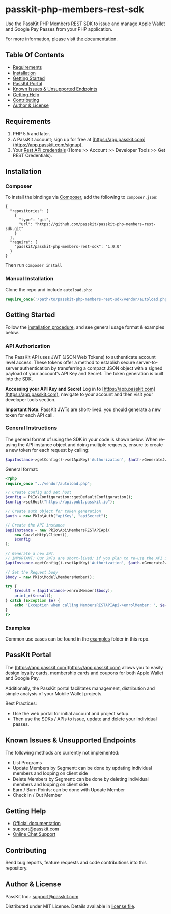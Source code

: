 # passkit-php-members-rest-sdk
Use the PassKit PHP Members REST SDK to issue and manage Apple Wallet and Google Pay Passes from your PHP application.

For more information, please visit [the documentation](https://docs.passkit.io/protocols/member/).

## Table Of Contents
- [Requirements](#requirements)
- [Installation](#installation)
- [Getting Started](#getting-started)
- [PassKit Portal](#passkit-portal)
- [Known Issues & Unsupported Endpoints](#known-issues--unsupported-endpoints)
- [Getting Help](#getting-help)
- [Contributing](#contributing)
- [Author & License](#author--license)

## Requirements

1. PHP 5.5 and later.
2. A PassKit account; sign up for free at [https://app.passkit.com](https://app.passkit.com/signup).
3. Your [Rest API credentials](https://app.passkit.com/app/account/developer-tools) (Home >> Account >> Developer Tools >> Get REST Credentials).

## Installation
### Composer

To install the bindings via [Composer](http://getcomposer.org/), add the following to `composer.json`:

```
{
  "repositories": [
    {
      "type": "git",
      "url": "https://github.com/passkit/passkit-php-members-rest-sdk.git"
    }
  ],
  "require": {
    "passkit/passkit-php-members-rest-sdk": "1.0.0"
  }
}
```

Then run `composer install`

### Manual Installation

Clone the repo and include `autoload.php`:

```php
require_once('/path/to/passkit-php-members-rest-sdk/vendor/autoload.php');
```

## Getting Started

Follow the [installation procedure](#installation--usage), and see general usage format & examples below.

### API Authorization

The PassKit API uses JWT (JSON Web Tokens) to authenticate account level access. These tokens offer a method to establish secure server-to-server authentication by transferring a compact JSON object with a signed payload of your account’s API Key and Secret. The token generation is built into the SDK.  

**Accessing your API Key and Secret**
Log in to [https://app.passkit.com](https://app.passkit.com), navigate to your account and then visit your developer tools section.

**Important Note**: PassKit JWTs are short-lived: you should generate a new token for each API call.

### General Instructions

The general format of using the SDK in your code is shown below. When re-using the API instance object and doing multiple requests, ensure to create a new token for each request by calling:
```php
$apiInstance->getConfig()->setApiKey('Authorization', $auth->GenerateJwt());
```

General format:

```php
<?php
require_once "../vendor/autoload.php";

// Create config and set host
$config = PkIo\Configuration::getDefaultConfiguration();
$config->setHost("https://api.pub1.passkit.io");

// Create auth object for token generation
$auth = new PkIo\Auth("apiKey", "apiSecret");

// Create the API instance
$apiInstance = new PkIo\Api\MembersRESTAPIApi(
    new GuzzleHttp\Client(),
    $config
);

// Generate a new JWT.
// IMPORTANT: Our JWTs are short-lived; if you plan to re-use the API instance for multiple requests, then make sure to generate a new token for each request (repeat below line of code)
$apiInstance->getConfig()->setApiKey('Authorization', $auth->GenerateJwt());

// Set the Request body
$body = new PkIo\Model\MembersMember();

try {
    $result = $apiInstance->enrolMember($body);
    print_r($result);
} catch (Exception $e) {
    echo 'Exception when calling MembersRESTAPIApi->enrolMember: ', $e->getMessage(), PHP_EOL;
}
?>
```

### Examples
Common use cases can be found in the [examples](/examples) folder in this repo.

## PassKit Portal
The [https://app.passkit.com](https://app.passkit.com) allows you to easily design loyalty cards, membership cards and coupons for both Apple Wallet and Google Pay. 

Additionally, the PassKit portal facilitates management, distribution and simple analysis of your Mobile Wallet projects.

Best Practices:
- Use the web portal for initial account and project setup.
- Then use the SDKs / APIs to issue, update and delete your individual passes.

## Known Issues & Unsupported Endpoints
The following methods are currently not implemented:
- List Programs
- Update Members by Segment: can be done by updating individual members and looping on client side
- Delete Members by Segment: can be done by deleting individual members and looping on client side
- Earn / Burn Points: can be done with Update Member
- Check In / Out Member

## Getting Help
- [Official documentation](https://docs.passkit.io/protocols/member/)
- [support@passkit.com](mailto:support@passkit.com)
- [Online Chat Support](https://app.passkit.com/)

## Contributing
Send bug reports, feature requests and code contributions into this repository.

## Author & License
PassKit Inc.: [support@passkit.com](mailto:support@passkit.com)

Distributed under MIT License. Details available in [license file](LICENSE).
